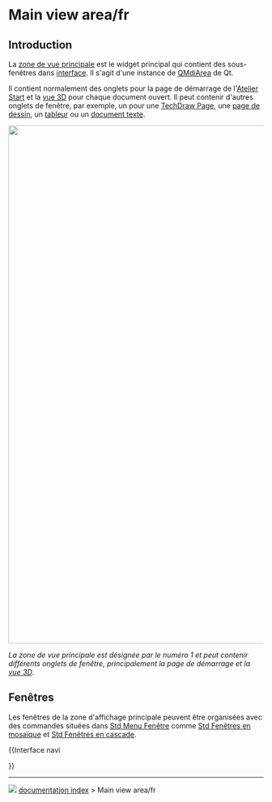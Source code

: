 # Main view area/fr
## Introduction

La [zone de vue principale](Main_view_area/fr.md) est le widget principal qui contient des sous-fenêtres dans [interface](interface/fr.md). Il s\'agit d\'une instance de [QMdiArea](https://doc.qt.io/qt-5/qmdiarea.html) de Qt.

Il contient normalement des onglets pour la page de démarrage de l\'[Atelier Start](Start_Workbench/fr.md) et la [vue 3D](3D_view/fr.md) pour chaque document ouvert. Il peut contenir d\'autres onglets de fenêtre, par exemple, un pour une [TechDraw Page](TechDraw_PageDefault/fr.md), une [page de dessin](TechDraw_PageDefault/fr.md), un [tableur](spreadsheet/fr.md) ou un [document texte](Std_TextDocument/fr.md).

<img alt="" src=images/FreeCAD_interface_base_divisions.svg  style="width:1024px;">



*La zone de vue principale est désignée par le numéro 1 et peut contenir différents onglets de fenêtre, principalement la page de démarrage et la [vue 3D](3D_view/fr.md).*

## Fenêtres

Les fenêtres de la zone d\'affichage principale peuvent être organisées avec des commandes situées dans [Std Menu Fenêtre](Std_Windows_Menu/fr.md) comme [Std Fenêtres en mosaïque](Std_TileWindows/fr.md) et [Std Fenêtres en cascade](Std_CascadeWindows/fr.md).


{{Interface navi

}}



---
![](images/Button_right.svg) [documentation index](../README.md) > Main view area/fr
